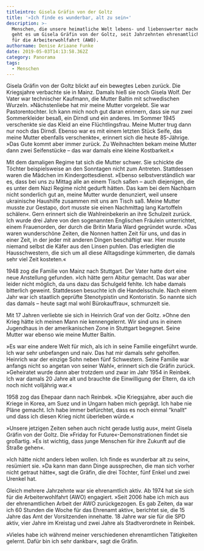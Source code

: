 ```yaml
---
titleintro: Gisela Gräfin von der Goltz
title: '»Ich finde es wunderbar, alt zu sein«'
description: >-
  Menschen, die unsere heimatliche Welt lebens- und liebenswerter machen. Heute
  geht es um Gisela Gräfin von der Goltz, seit Jahrzehnten ehrenamtlich aktiv
  für die Arbeiterwohlfahrt (AWO).
authorname: Denise Ariaane Funke
date: 2019-05-03T14:13:58.362Z
category: Panorama
tags:
  - Menschen
---
```

Gisela Gräfin von der Goltz blickt auf ein bewegtes Leben zurück. Die Kriegsjahre verbachte sie in Mainz. Damals hieß sie noch Gisela Wolf. Der Vater war technischer Kaufmann, die Mutter Baltin mit schwedischen Wurzeln. »Nächstenliebe hat mir meine Mutter vorgelebt. Sie war Pastorentochter. Ich kann mich noch gut daran erinnern, dass sie nur zwei Sommerkleider besaß, ein Dirndl und ein anderes. Im Sommer 1945 verschenkte sie das Kleid an eine Flüchtlingsfrau. Meine Mutter trug dann nur noch das Dirndl. Ebenso war es mit einem letzten Stück Seife, das meine Mutter ebenfalls verschenkte«, erinnert sich die heute 85-Jährige. »Das Gute kommt aber immer zurück. Zu Weihnachten bekam meine Mutter dann zwei Seifenstücke – das war damals eine kleine Kostbarkeit.«

Mit dem damaligen Regime tat sich die Mutter schwer. Sie schickte die Töchter beispielsweise an den Sonntagen nicht zum Antreten. Stattdessen waren die Mädchen im Kindergottesdienst. »Ebenso selbstverständlich war es, dass bei uns zu Mittag alle an einem Tisch saßen – auch diejenigen, die es unter dem Nazi Regime nicht gedurft hätten. Das kam bei dem Nachbarn nicht sonderlich gut an, meine Mutter wurde denunziert, weil unsere ukrainische Haushilfe zusammen mit uns am Tisch saß. Meine Mutter musste zur Gestapo, dort musste sie einen Nachmittag lang Kartoffeln schälen«. Gern erinnert sich die Wahlreinbekerin an ihre Schulzeit zurück. Ich wurde drei Jahre von den sogenannten Englischen Fräulein unterrichtet, einem Frauenorden, der durch die Britin Maria Ward gegründet wurde. »Das waren wunderschöne Zeiten, die Nonnen hatten Zeit für uns, und das in einer Zeit, in der jeder mit anderen Dingen beschäftigt war. Hier musste niemand selbst die Käfer aus den Linsen puhlen. Das erledigten die Hausschwestern, die sich um all diese Alltagsdinge kümmerten, die damals sehr viel Zeit kosteten.« 

1948 zog die Familie von Mainz nach Stuttgart. Der Vater hatte dort eine neue Anstellung gefunden. »Ich hätte gern Abitur gemacht. Das war aber leider nicht möglich, da uns dazu das Schulgeld fehlte. Ich habe damals bitterlich geweint. Stattdessen besuchte ich die Handelsschule. Nach einem Jahr war ich staatlich geprüfte Stenotypistin und Kontoristin. So nannte sich das damals – heute sagt mal wohl Bürokauffrau«, schmunzelt sie. 

Mit 17 Jahren verliebte sie sich in Heinrich Graf von der Goltz. »Ohne den Krieg hätte ich meinen Mann nie kennengelernt. Wir sind uns in einem Jugendhaus in der amerikanischen Zone in Stuttgart begegnet. Seine Mutter war ebenso wie meine Mutter Baltin.

»Es war eine andere Welt für mich, als ich in seine Familie eingeführt wurde. Ich war sehr unbefangen und naiv. Das hat mir damals sehr geholfen. Heinrich war der einzige Sohn neben fünf Schwestern. Seine Familie war anfangs nicht so angetan von seiner Wahl«, erinnert sich die Gräfin zurück. »Geheiratet wurde dann aber trotzdem und zwar im Jahr 1954 in Reinbek. Ich war damals 20 Jahre alt und brauchte die Einwilligung der Eltern, da ich noch nicht volljährig war.« 

1958 zog das Ehepaar dann nach Reinbek. »Die Kriegsjahre, aber auch die Kriege in Korea, am Suez und in Ungarn haben mich geprägt. Ich habe nie Pläne gemacht. Ich habe immer befürchtet, dass es noch einmal “knallt“ und dass ich diesen Krieg nicht überleben würde.« 

»Unsere jetzigen Zeiten sehen auch nicht gerade lustig aus«, meint Gisela Gräfin von der Goltz. Die »Friday for Future«-Demonstrationen findet sie großartig. »Es ist wichtig, dass junge Menschen für ihre Zukunft auf die Straße gehen«.

»Ich hätte nicht anders leben wollen. Ich finde es wunderbar alt zu sein«, resümiert sie. »Da kann man dann Dinge aussprechen, die man sich vorher nicht getraut hätte«, sagt die Gräfin, die drei Töchter, fünf Enkel und zwei Urenkel hat.

Gleich mehrere Jahrzehnte war sie ehrenamtlich aktiv. Ab 1974 hat sie sich für die Arbeiterwohlfahrt (AWO) engagiert. »Seit 2006 habe ich mich aus der ehrenamtlichen Arbeit der AWO zurückgezogen. Es gab Zeiten, da war ich 60 Stunden die Woche für das Ehrenamt aktiv«, berichtet sie, die 15 Jahre das Amt der Vorsitzenden innehatte. 18 Jahre war sie für die SPD aktiv, vier Jahre im Kreistag und zwei Jahre als Stadtverordnete in Reinbek.

»Vieles habe ich während meiner verschiedenen ehrenamtlichen Tätigkeiten gelernt. Dafür bin ich sehr dankbar«, sagt die Gräfin.
